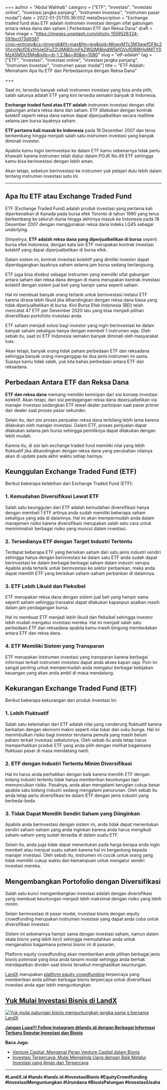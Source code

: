 +++
author = "Abdul Wahhab"
category = ["ETF", "investasi", "investasi online", "investasi jangka panjang", "Instrumen Investasi", "instrumen pasar modal"]
date = 2022-01-25T05:36:00Z
metaDescription = "Exchange traded fund atau ETF adalah instrumen investasi dengan sifat gabungan antara reksa dana dan saham | Perbedaan ETF dan Reksa Dana"
draft = false
image = "https://images.unsplash.com/photo-1559526324-593bc073d938?crop=entropy&cs=tinysrgb&fit=max&fm=jpg&ixid=MnwxMTc3M3wwfDF8c2VhcmNofDExfHxleGFuZ2UlMjB0cmFkZWQlMjBmdW5kfGVufDB8fHx8MTY0MzA5MDU5Mg&ixlib=rb-1.2.1&q=80&w=1080"
slug = "etf-adalah"
tag = ["ETF", "investasi", "investasi online", "investasi jangka panjang", "Instrumen Investasi", "instrumen pasar modal"]
title = "ETF Adalah: Memahami Apa Itu ETF dan Perbedaannya dengan Reksa Dana"

+++


Saat ini, tersedia banyak sekali instrumen investasi yang bisa anda pilih, salah satunya adalah ETF yang kini tersedia semakin banyak di Indonesia.

**Exchange traded fund atau ETF adalah** instrumen investasi dengan sifat gabungan antara reksa dana dan saham. ETF dilakukan dengan kontrak kolektif seperti reksa dana namun dapat diperjualbelikan secara realtime selama jam bursa layaknya saham.

**ETF pertama kali masuk ke Indonesia** pada 18 Desember 2007 dan terus berkembang hingga menjadi salah satu instrumen investasi yang banyak diminati investor.

Apabila kamu ingin berinvestasi ke dalam ETF kamu sebenarnya tidak perlu khawatir karena instrumen telah diatur dalam POJK No.49 ETF sehingga kamu bisa berinvestasi dengan lebih aman.

Akan tetapi, sebelum berinvestasi ke instrumen yuk pelajari dulu lebih dalam tentang instrumen investasi satu ini.

---

## Apa Itu ETF atau Exchange Traded Fund

ETF (Exchange Traded Fund) adalah produk investasi yang pertama kali diperkenalkan di Kanada pada bursa efek Toronto di tahun 1990 yang terus berkembang ke seluruh dunia hingga akhirnya masuk ke Indonesia pada 18 Desember 2007 dengan menggunakan reksa dana indeks LQ45 sebagai _underlying._ 

Simpelnya, **ETF adalah reksa dana yang diperjualbelikan di bursa** seperti bursa efek Indonesia, dengan kata lain ETF merupakan kontrak investasi kolektif yang dapat diperjualbelikan di bursa efek.

Dalam sistem ini, kontrak investasi kolektif yang dimiliki investor dapat diperdagangkan layaknya saham selama jam bursa sedang berlangsung.

ETF juga bisa disebut sebagai instrumen yang memiliki sifat gabungan antara saham dan reksa dana dengan di mana merupakan kontrak investasi kolektif dengan sistem jual beli yang hampir sama seperti saham.

Hal ini membuat banyak orang tertarik untuk berinvestasi melalui ETF karena dirasa lebih likuid jika dibandingkan dengan reksa dana biasa yang tidak diperjualbelikan di bursa. Kini Bursa Efek Indonesia (BEI) telah mencatat 47 ETF per Desember 2020 lalu yang bisa menjadi pilihan diversifikasi portofolio investasi anda.

ETF saham menjadi solusi bagi investor yang ingin berinvestasi ke dalam banyak saham sekaligus hanya dengan membeli 1 instrumen saja. Oleh sebab itu, saat ini ETF Indonesia semakin banyak diminati oleh masyarakat luas.

Akan tetapi, banyak orang tidak paham perbedaan ETF dan reksadana sehingga banyak orang menganggap ke dua jenis instrumen ini sama. Supaya kamu tidak salah, yuk kita bahas perbedaan antara ETF dan reksadana.

## Perbedaan Antara ETF dan Reksa Dana

**ETF dan reksa dana** memang memiliki kemiripan dari sisi konsep investasi kolektif. Akan tetapi, dari sisi perdagangan reksa dana diperjualbelikan via manajer investasi sedangkan ETF lewat dealer partisipan saat pasar primer dan dealer saat proses pasar sekunder.

Selain itu, dari sisi proses penjualan reksa dana terbilang lebih lama karena dilakukan oleh manajer investasi. Dalam ETF, proses penjualan dapat dilakukan selama jam bursa sehingga pemiliknya dapat dilakukan dengan lebih mudah.

Karena itu, di sisi lain exchange traded fund memiliki nilai yang lebih fluktuatif jika dibandingkan dengan reksa dana yang perubahan nilainya akan di update pada akhir waktu setiap harinya.

## Keunggulan Exchange Traded Fund (ETF)

Berikut beberapa kelebihan dari Exchange Traded Fund (ETF):

### 1. Kemudahan Diversifikasi Lewat ETF

Salah satu keunggulan dari ETF adalah kemudahan diversifikasi hanya dengan membeli 1 ETF artinya anda sudah memiliki beberapa saham sekaligus yang ada di dalamnya. Hal ini akan mempermudah anda dalam manajemen risiko karena diversifikasi merupakan salah satu cara untuk meminimalisir berbagai risiko yang muncul dalam investasi.

### 2. Tersedianya ETF dengan Target Industri Tertentu

Terdapat beberapa ETF yang berisikan saham dari satu jenis industri sendiri sehingga hanya dengan berinvestasi ke dalam satu ETF anda sudah dapat berinvestasi ke dalam berbagai berbagai saham dalam industri serupa. Apabila anda tertarik untuk berinvestasi ke sektor perbankan, maka anda dapat memilih ETF yang berisikan saham-saham perbankan di dalamnya.

### 3. ETF Lebih Likuid dan Fleksibel

ETF merupakan reksa dana dengan sistem jual beli yang hampir sama seperti saham sehingga transaksi dapat dilakukan kapanpun asalkan masih dalam jam perdagangan bursa.

Hal ini membuat ETF menjadi lebih likuid dan fleksibel sehingga investor lebih mudah mengatur investasi mereka. Hal ini menjadi salah satu perbedaan ETF dan reksadana apabila kamu masih bingung membedakan antara ETF dan reksa dana.

### 4. ETF Memiliki Sistem yang Transparan

ETF merupakan instrumen investasi yang transparan karena berbagai informasi terkait instrumen investasi dapat anda akses kapan saja. Poin ini sangat penting untuk mempermudah anda mengatur berbagai kebijakan keuangan yang akan anda ambil di masa mendatang.

## Kekurangan Exchange Traded Fund (ETF)

Berikut beberapa kekurangan dari produk Investasi Ini:

### 1. Lebih Fluktuatif

Salah satu kelemahan dari ETF adalah nilai yang cenderung fluktuatif karena berkaitan dengan ekonomi makro seperti nilai tukar dan suku bunga. Hal ini menimbulkan risiko bagi investor terutama pemula yang masih belum paham terkait investasi sebelumnya. Oleh sebab itu anda tetap harus memperhatikan produk ETF yang anda pilih dengan melihat bagaimana fluktuasi pasar di masa mendatang nanti.

### 2. ETF dengan Industri Tertentu Minim Diversifikasi

Hal ini harus anda perhatikan dengan baik karena memilih ETF dengan bidang industri tertentu tidak hanya memberikan keuntungan tapi memunculkan risiko. Pasalnya, anda akan mengalami kerugian cukup besar apabila satu bidang industri sedang mengalami penurunan. Oleh sebab itu anda tetap perlu diversifikasi ke dalam ETF dengan jenis industri yang berbeda-beda.

### 3. Tidak Dapat Memilih Sendiri Saham yang Diinginkan

Apabila anda berinvestasi dengan sistem ini, anda tidak dapat menentukan sendiri saham-saham yang anda inginkan karena anda harus mengikuti saham-saham yang sudah tersedia di dalam suatu ETF.

Selain itu, anda juga tidak dapat menentukan pada harga berapa anda ingin membeli atau menjual suatu saham karena hal ini bergantung kepada manajer investasi. Oleh sebab itu, instrumen ini cocok untuk orang yang tidak memiliki cukup waktu dan kemampuan untuk mengatur sendiri investasi mereka.

## Mengembangkan Portofolio dengan Diversifikasi

Salah satu kunci mengembangkan investasi adalah dengan diversifikasi yang membuat keuntungan menjadi lebih maksimal dengan risiko yang lebih minim.

Selain berinvestasi di pasar modal, investasi bisnis dengan equity crowdfunding merupakan instrumen investasi yang dapat anda coba untuk diversifikasi investasi.

Sistem ini sebenarnya hampir sama dengan investasi saham, namun dalam skala bisnis yang lebih kecil sehingga memudahkan anda untuk menganalisis bagaimana potensi bisnis ini di pasaran.

Platform equity crowdfunding akan memberikan anda pilihan berbagai jenis bisnis potensial yang bisa anda tanami modal sehingga anda berhak mendapatkan dividen saat bisnis tersebut menghasilkan keuntungan.

[LandX](https://docs.google.com/spreadsheets/d/1D6tUyLGN8I9Cea83cPmrYOW1-y4JNH3a3Yb0yjHW6m4/edit?usp=sharing) merupakan [platform equity crowdfunding](https://landx.id/) terpercaya yang memberikan anda pilihan berbagai bisnis terpercaya untuk diversifikasi investasi anda agar lebih menguntungkan.

## [Yuk Mulai Investasi Bisnis di LandX](https://landx.id/project/?utm_source=Blog&utm_medium=organic+keyword&utm_campaign=blog&utm_id=Blog)

[![Yuk mulai patungan bisnis menguntungkan jangka panja g bersama LandX](https://accountgram-production.sfo2.cdn.digitaloceanspaces.com/landx_ghost/2021/09/Equity-Crowdfunding-di-Indonesia-1--3.png)](https://landx.id/project/?utm_source=Blog&utm_medium=organic+keyword&utm_campaign=blog&utm_id=Blog)



**[Jangan Lupa!!! Follow Instagram @landx.id dengan Berbagai Informasi Terbaru Seputar Investasi dan Bisnis](https://docs.google.com/spreadsheets/d/1D6tUyLGN8I9Cea83cPmrYOW1-y4JNH3a3Yb0yjHW6m4/edit?usp=sharing)**

**Baca Juga:**

* [Venture Capital: Mengenal Peran Venture Capital dalam Bisnis](https://landx.id/blog/venture-capital-adalah/)
* [Investasi Terpercaya: Mulai Mengelola Uang dengan Baik Melalui Investasi yang Aman dan Terpercaya](https://landx.id/blog/investasi-terpercaya/)

---

**#LandX.id    #landx     #landx.id    #InvestasiBisnis    #EquityCrowdfunding    #InvestasiMenguntungkan    #Urundana    #BisnisPatungan    #InvestasiUsaha**

